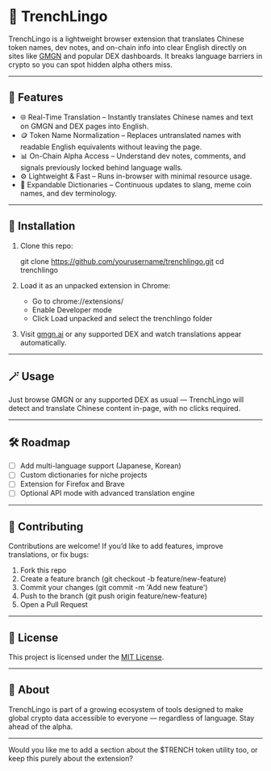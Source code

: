 # 🧠 TrenchLingo

TrenchLingo is a lightweight browser extension that translates Chinese token names, dev notes, and on-chain info into clear English directly on sites like [GMGN](https://gmgn.ai/) and popular DEX dashboards. It breaks language barriers in crypto so you can spot hidden alpha others miss.

---

## 🚀 Features

* 🌐 Real-Time Translation – Instantly translates Chinese names and text on GMGN and DEX pages into English.
* 🪙 Token Name Normalization – Replaces untranslated names with readable English equivalents without leaving the page.
* 📊 On-Chain Alpha Access – Understand dev notes, comments, and signals previously locked behind language walls.
* ⚙️ Lightweight & Fast – Runs in-browser with minimal resource usage.
* 🧠 Expandable Dictionaries – Continuous updates to slang, meme coin names, and dev terminology.

---

## 🧰 Installation

1. Clone this repo:

   
   git clone https://github.com/yourusername/trenchlingo.git
   cd trenchlingo
   

2. Load it as an unpacked extension in Chrome:

   * Go to chrome://extensions/
   * Enable Developer mode
   * Click Load unpacked and select the trenchlingo folder

3. Visit [gmgn.ai](https://gmgn.ai) or any supported DEX and watch translations appear automatically.

---

## 🪄 Usage

Just browse GMGN or any supported DEX as usual — TrenchLingo will detect and translate Chinese content in-page, with no clicks required.

---

## 🛠 Roadmap

* [ ] Add multi-language support (Japanese, Korean)
* [ ] Custom dictionaries for niche projects
* [ ] Extension for Firefox and Brave
* [ ] Optional API mode with advanced translation engine

---

## 🤝 Contributing

Contributions are welcome!
If you’d like to add features, improve translations, or fix bugs:

1. Fork this repo
2. Create a feature branch (git checkout -b feature/new-feature)
3. Commit your changes (git commit -m 'Add new feature')
4. Push to the branch (git push origin feature/new-feature)
5. Open a Pull Request

---

## 📜 License

This project is licensed under the [MIT License](LICENSE).

---

## 🧬 About

TrenchLingo is part of a growing ecosystem of tools designed to make global crypto data accessible to everyone — regardless of language. Stay ahead of the alpha.

---

Would you like me to add a section about the $TRENCH token utility too, or keep this purely about the extension?
